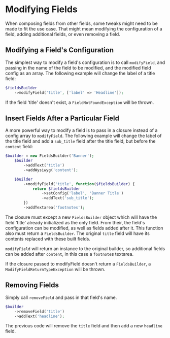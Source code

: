 # Modifying Fields
When composing fields from other fields, some tweaks might need to be made to fit the use case. That might mean modifying the configuration of a field, adding additional fields, or even removing a field.

## Modifying a Field's Configuration
The simplest way to modify a field's configuration is to call `modifyField`, and passing in the name of the field to be modified, and the modified field config as an array. The following example will change the label of a title field:
```php
$fieldsBuilder
    ->modifyField('title', ['label' => 'Headline']);
```
If the field 'title' doesn't exist, a `FieldNotFoundException` will be thrown.

## Insert Fields After a Particular Field
A more powerful way to modify a field is to pass in a closure instead of a config array to `modifyField`. The following example will change the label of the title field and add a `sub_title` field after the title field, but before the `content` field:
```php
$builder = new FieldsBuilder('Banner');
    $builder
        ->addText('title')
        ->addWysiwyg('content');

    $builder
        ->modifyField('title', function($fieldsBuilder) {
            return $fieldsBuilder
                ->setConfig('label', 'Banner Title')
                ->addText('sub_title');
        })
        ->addTextarea('footnotes');
```
The closure must except a new `FieldsBuilder` object which will have the field 'title' already initialized as the only field. From their, the field's configuration can be modified, as well as fields added after it. This function also must return a `FieldsBuilder`. The original `title` field will have its contents replaced with these built fields. 

`modifyField` will return an instance to the original builder, so additional fields can be added after `content`, in this case a `footnote`s textarea.

If the closure passed to modifyField doesn't return a `FieldsBuilder`, a `ModifyFieldReturnTypeException` will be thrown.

## Removing Fields
Simply call `removeField` and pass in that field's name.
```php
$builder
    ->removeField('title')
    ->addText('headline');
```
The previous code will remove the `title` field and then add a new `headline` field.